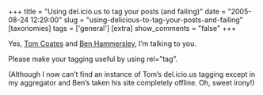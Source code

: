 +++
title = "Using del.icio.us to tag your posts (and failing)"
date = "2005-08-24 12:29:00"
slug = "using-delicious-to-tag-your-posts-and-failing"
[taxonomies]
tags = ['general']
[extra]
show_comments = "false"
+++

Yes, [Tom Coates](http://www.plasticbag.org) and [Ben Hammersley](http://www.benhammersley.com), I’m talking to you.

Please make your tagging useful by using rel=”tag”.

(Although I now can’t find an instance of Tom’s del.icio.us tagging except in my aggregator and Ben’s taken his site completely offline. Oh, sweet irony!)
